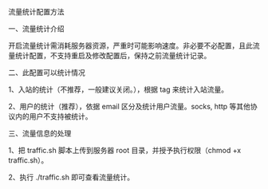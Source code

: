 流量统计配置方法

一、流量统计介绍

开启流量统计需消耗服务器资源，严重时可能影响速度。非必要不必配置，且此流量统计配置，不支持重启及修改配置后，保持之前流量统计记录。

二、此配置可以统计情况

1、入站的统计（不推荐，一般建议关闭。），根据 tag 来统计入站流量。

2、用户的统计（推荐），依据 email 区分及统计用户流量。socks, http 等其他协议内的用户不支持被统计。  

三、流量信息的处理

1、把 traffic.sh 脚本上传到服务器 root 目录，并授予执行权限（chmod +x traffic.sh）。

2、执行 ./traffic.sh 即可查看流量统计。
